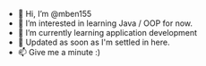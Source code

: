 - 👋 Hi, I’m @mben155
- 👀 I’m interested in learning Java / OOP for now. 
- 🌱 I’m currently learning application development
- 💞️ Updated as soon as I'm settled in here. 
- 📫 Give me a minute :)

<!---
mben155/mben155 is a ✨ special ✨ repository because its `README.md` (this file) appears on your GitHub profile.
You can click the Preview link to take a look at your changes.
--->
